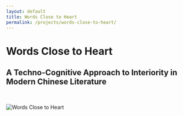 ```yaml
---
layout: default
title: Words Close to Heart
permalink: /projects/words-close-to-heart/
---
```


# Words Close to Heart

## A Techno-Cognitive Approach to Interiority in Modern Chinese Literature

<img src="/qhchina/projects/words-close-to-heart/main.png" alt="Words Close to Heart" style="max-width: 100%; height: auto; margin: 2rem 0;">